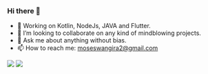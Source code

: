 ### Hi there 👋

- 🌱 Working on Kotlin, NodeJs, JAVA and Flutter.
- 👯 I’m looking to collaborate on any kind of mindblowing projects.
- 💬 Ask me about anything without bias.
- 📫 How to reach me: moseswangira2@gmail.com


<img src = "https://github-readme-stats.vercel.app/api/top-langs/?username=MosesWangira&langs_count=10&hide=html&layout=compact&theme=radical"/>
<img src ="https://github-readme-stats.vercel.app/api?username=MosesWangira&show_icons=true&theme=radical&count_private=true"/> 




